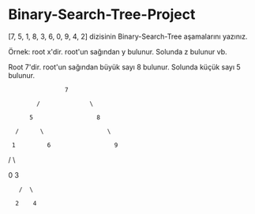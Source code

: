 # Binary-Search-Tree-Project

[7, 5, 1, 8, 3, 6, 0, 9, 4, 2] dizisinin Binary-Search-Tree aşamalarını yazınız.

Örnek: root x'dir. root'un sağından y bulunur. Solunda z bulunur vb.


Root 7'dir. root'un sağından büyük sayı 8 bulunur. Solunda küçük sayı 5 bulunur.


                    7
      
            /              \
      
          5                  8
      
      /      \                  \
   
     1         6                  9
  
   /    \      
 
  0      3     

       /  \
       
      2    4
